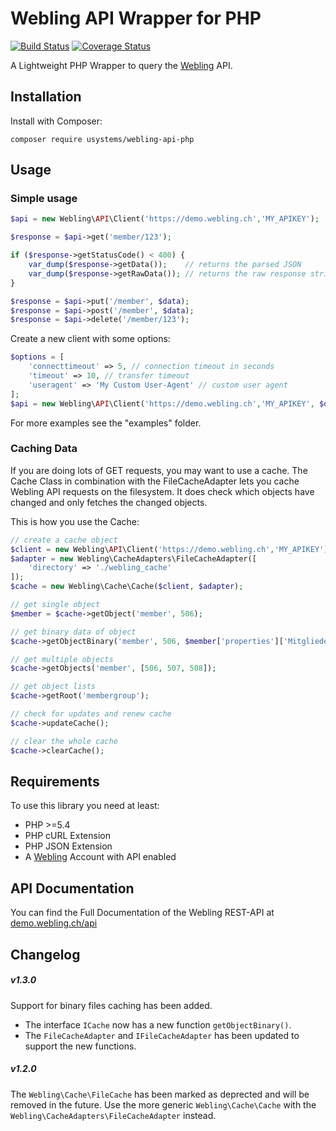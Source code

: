 # Webling API Wrapper for PHP

[![Build Status](https://travis-ci.org/usystems/webling-api-php.svg?branch=master)](https://travis-ci.org/usystems/webling-api-php)
[![Coverage Status](https://coveralls.io/repos/github/usystems/webling-api-php/badge.svg?branch=master)](https://coveralls.io/github/usystems/webling-api-php?branch=master)

A Lightweight PHP Wrapper to query the [Webling](https://www.webling.ch/) API.

## Installation

Install with Composer:

    composer require usystems/webling-api-php

## Usage

### Simple usage

```php
$api = new Webling\API\Client('https://demo.webling.ch','MY_APIKEY');

$response = $api->get('member/123');

if ($response->getStatusCode() < 400) {
    var_dump($response->getData());    // returns the parsed JSON
    var_dump($response->getRawData()); // returns the raw response string
}

$response = $api->put('/member', $data);
$response = $api->post('/member', $data);
$response = $api->delete('/member/123');
```

Create a new client with some options:

```php
$options = [
    'connecttimeout' => 5, // connection timeout in seconds
    'timeout' => 10, // transfer timeout
    'useragent' => 'My Custom User-Agent' // custom user agent
];
$api = new Webling\API\Client('https://demo.webling.ch','MY_APIKEY', $options);
```

For more examples see the "examples" folder.

### Caching Data

If you are doing lots of GET requests, you may want to use a cache. The Cache Class in combination with the FileCacheAdapter lets you cache Webling API requests on the filesystem. 
It does check which objects have changed and only fetches the changed objects.

This is how you use the Cache:

```php
// create a cache object
$client = new Webling\API\Client('https://demo.webling.ch','MY_APIKEY');
$adapter = new Webling\CacheAdapters\FileCacheAdapter([
    'directory' => './webling_cache'
]);
$cache = new Webling\Cache\Cache($client, $adapter);

// get single object
$member = $cache->getObject('member', 506);

// get binary data of object
$cache->getObjectBinary('member', 506, $member['properties']['Mitgliederbild']['href']);

// get multiple objects
$cache->getObjects('member', [506, 507, 508]);

// get object lists
$cache->getRoot('membergroup');

// check for updates and renew cache
$cache->updateCache();

// clear the whole cache
$cache->clearCache();
```
## Requirements

To use this library you need at least:

 * PHP >=5.4
 * PHP cURL Extension
 * PHP JSON Extension
 * A [Webling](https://www.webling.ch) Account with API enabled

## API Documentation

You can find the Full Documentation of the Webling REST-API at [demo.webling.ch/api](https://demo.webling.ch/api)

## Changelog

##### v1.3.0
Support for binary files caching has been added.

 * The interface `ICache` now has a new function `getObjectBinary()`. 
 * The `FileCacheAdapter` and `IFileCacheAdapter` has been updated to support the new functions.

##### v1.2.0
The `Webling\Cache\FileCache` has been marked as deprected and will be removed in the future. Use the more generic `Webling\Cache\Cache` with the `Webling\CacheAdapters\FileCacheAdapter` instead.
